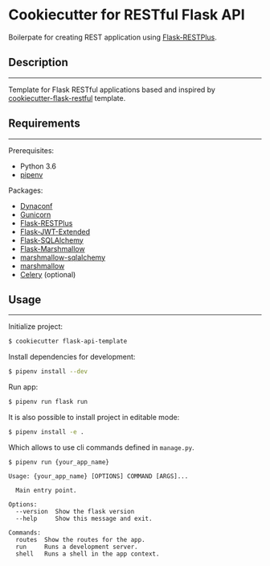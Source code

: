 # Cookiecutter for RESTful Flask API 
Boilerpate for creating REST application using [Flask-RESTPlus](https://flask-restplus.readthedocs.io/en/stable/).
## Description
-------------------------
Template for Flask RESTful applications based and inspired by [cookiecutter-flask-restful](https://github.com/karec/cookiecutter-flask-restful) template.

## Requirements
-------------------------

Prerequisites:
* Python 3.6
* [pipenv](https://pipenv.readthedocs.io/en/latest/)

Packages:
* [Dynaconf](https://dynaconf.readthedocs.io/en/latest/index.html)
* [Gunicorn](https://gunicorn.org/)
* [Flask-RESTPlus](https://flask-restplus.readthedocs.io/en/stable/)
* [Flask-JWT-Extended](https://flask-jwt-extended.readthedocs.io/en/latest/)
* [Flask-SQLAlchemy](http://flask-sqlalchemy.pocoo.org/2.3/)
* [Flask-Marshmallow](https://flask-marshmallow.readthedocs.io/en/latest/)
* [marshmallow-sqlalchemy](https://marshmallow-sqlalchemy.readthedocs.io/en/latest/)
* [marshmallow](https://marshmallow.readthedocs.io/)
* [Celery](http://docs.celeryproject.org/en/latest/index.html) (optional)

## Usage
--------------------------
Initialize project:
```bash
$ cookiecutter flask-api-template
```
Install dependencies for development:
```bash
$ pipenv install --dev
```
Run app:
```bash
$ pipenv run flask run
```
It is also possible to install project in editable mode:
```bash
$ pipenv install -e .
```
Which allows to use cli commands defined in `manage.py`.
```
$ pipenv run {your_app_name}

Usage: {your_app_name} [OPTIONS] COMMAND [ARGS]...

  Main entry point.

Options:
  --version  Show the flask version
  --help     Show this message and exit.

Commands:
  routes  Show the routes for the app.
  run     Runs a development server.
  shell   Runs a shell in the app context.
```

